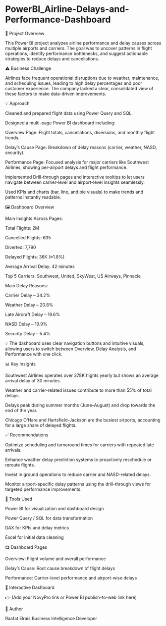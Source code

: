 # PowerBI_Airline-Delays-and-Performance-Dashboard
📘 Project Overview

This Power BI project analyzes airline performance and delay causes across multiple airports and carriers.
The goal was to uncover patterns in flight operations, identify performance bottlenecks, and suggest actionable strategies to reduce delays and cancellations.

⚠️ Business Challenge

Airlines face frequent operational disruptions due to weather, maintenance, and scheduling issues, leading to high delay percentages and poor customer experience.
The company lacked a clear, consolidated view of these factors to make data-driven improvements.

💡 Approach

Cleaned and prepared flight data using Power Query and SQL.

Designed a multi-page Power BI dashboard including:

Overview Page: Flight totals, cancellations, diversions, and monthly flight trends.

Delay’s Cause Page: Breakdown of delay reasons (carrier, weather, NASD, security).

Performance Page: Focused analysis for major carriers like Southwest Airlines, showing per-airport delays and flight performance.

Implemented Drill-through pages and interactive tooltips to let users navigate between carrier-level and airport-level insights seamlessly.

Used KPIs and charts (bar, line, and pie visuals) to make trends and patterns instantly readable.

🖼️ Dashboard Overview

Main Insights Across Pages:

Total Flights: 2M

Cancelled Flights: 635

Diverted: 7,790

Delayed Flights: 36K (≈1.8%)

Average Arrival Delay: 42 minutes

Top 5 Carriers: Southwest, United, SkyWest, US Airways, Pinnacle

Main Delay Reasons:

Carrier Delay – 34.2%

Weather Delay – 20.8%

Late Aircraft Delay – 19.6%

NASD Delay – 19.9%

Security Delay – 5.4%

💡 The dashboard uses clear navigation buttons and intuitive visuals, allowing users to switch between Overview, Delay Analysis, and Performance with one click.

📊 Key Insights

Southwest Airlines operates over 378K flights yearly but shows an average arrival delay of 30 minutes.

Weather and carrier-related issues contribute to more than 55% of total delays.

Delays peak during summer months (June–August) and drop towards the end of the year.

Chicago O’Hare and Hartsfield-Jackson are the busiest airports, accounting for a large share of delayed flights.

✅ Recommendations

Optimize scheduling and turnaround times for carriers with repeated late arrivals.

Enhance weather delay prediction systems to proactively reschedule or reroute flights.

Invest in ground operations to reduce carrier and NASD-related delays.

Monitor airport-specific delay patterns using the drill-through views for targeted performance improvements.

🧰 Tools Used

Power BI for visualization and dashboard design

Power Query / SQL for data transformation

DAX for KPIs and delay metrics

Excel for initial data cleaning

📺 Dashboard Pages

Overview: Flight volume and overall performance

Delay’s Cause: Root cause breakdown of flight delays

Performance: Carrier-level performance and airport-wise delays

🔗 Interactive Dashboard

👉 (Add your NovyPro link or Power BI publish-to-web link here)

👤 Author

Raafat Elrais
Business Intelligence Developer

